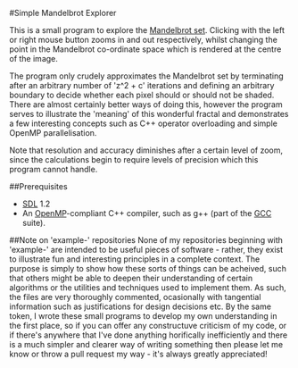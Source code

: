 #Simple Mandelbrot Explorer

This is a small program to explore the [Mandelbrot set](https://en.wikipedia.org/wiki/Mandelbrot_set). Clicking with the left or right mouse button zooms in and out respectively, whilst changing the point in the Mandelbrot co-ordinate space which is rendered at the centre of the image.

The program only crudely approximates the Mandelbrot set by terminating after an arbitrary number of 'z^2 + c' iterations and defining an arbitrary boundary to decide whether each pixel should or should not be shaded. There are almost certainly better ways of doing this, however the program serves to illustrate the 'meaning' of this wonderful fractal and demonstrates a few interesting concepts such as C++ operator overloading and simple OpenMP parallelisation.

Note that resolution and accuracy diminishes after a certain level of zoom, since the calculations begin to require levels of precision which this program cannot handle. 

##Prerequisites
* [SDL](https://www.libsdl.org/) 1.2
* An [OpenMP](http://www.openmp.org)-compliant C++ compiler, such as g++ (part of the [GCC](https://gcc.gnu.org/) suite).

##Note on 'example-' repositories
None of my repositories beginning with 'example-' are intended to be useful pieces of software - rather, they exist to illustrate fun and interesting principles in a complete context. The purpose is simply to show how these sorts of things can be acheived, such that others might be able to deepen their understanding of certain algorithms or the utilities and techniques used to implement them. As such, the files are very thoroughly commented, ocasionally with tangential information such as justifications for design decisions etc. By the same token, I wrote these small programs to develop my own understanding in the first place, so if you can offer any constructuve criticism of my code, or if there's anywhere that I've done anything horifically inefficiently and there is a much simpler and clearer way of writing something then please let me know or throw a pull request my way - it's always greatly appreciated!
